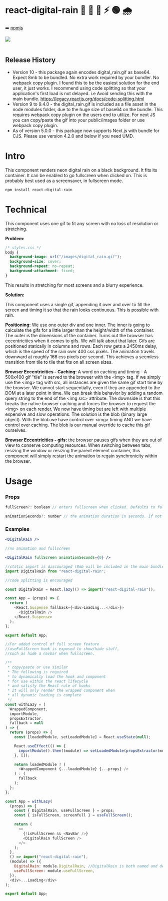 # react-digital-rain 💊 🔴 🔵 ⚡ 🟢 🌧️

➡️ [npmjs](https://www.npmjs.com/package/react-digital-rain)

<img src="./src/digital_rain.gif">
<br></br>

<h2>Release History</h2>
<ul>
<li>
   Version 10 - this package again encodes digital_rain.gif as base64. Expect 8mb to be bundled. No extra work required by your bundler. No webpack copy plugin.  I found this to be the easiest solution for the end user, it just works.  I recommend using code splitting so that your application's first load is not delayed.  i.e Avoid sending this with the main bundle. <a href="https://legacy.reactjs.org/docs/code-splitting.html">https://legacy.reactjs.org/docs/code-splitting.html</a>
 </li>
 <li>
   Version 9 to 9.4.0 - the digital_rain.gif is included as a file asset in the node modules folder, due to the huge size of base64 on the bundle. This requires webpack copy plugin on the users end to utilize.  For next JS you can copy/paste the gif into your public/images folder or use webpack copy plugin.
 </li>
 <li>
 As of version 5.0.0 - this package now supports Next.js with bundle for CJS. Please use version 4.2.0 and below if you need UMD.
 </li>

</ul>

<h1>Intro</h1>

This component renders neon digital rain on a black background.
It fits its container.
It can be enabled to go fullscreen when clicked on. This is probably best used as a screensaver, in fullscreen mode.

```
npm install react-digital-rain
```

<h1>Technical</h1>

This component uses one gif to fit any screen with no loss of resolution or stretching.

**Problem:**

```css
/* styles.css */
body {
  background-image: url("/images/digital_rain.gif");
  background-size: cover;
  background-repeat: no-repeat;
  background-attachment: fixed;
}
```

This results in stretching for most screens and a blurry experience.

**Solution:**

This component uses a single gif, appending it over and over to fill the screen and timing it so that the rain looks continuous. This is possible with rain.

**Positioning:** We use one outer div and one inner. The inner is going to calculate the gifs for a little larger than the height/width of the container. The outer is the dimensions of the container. Turns out the browser has eccentricities when it comes to gifs. We will talk about that later. Gifs are positioned statically in columns and rows. Each row gets a 2450ms delay, which is the speed of the rain over 400 css pixels. The animation travels downward at roughly 166 css pixels per second. This achieves a seemless transition from tile to tile that fits on all screen sizes.

**Browser Eccentricities - Caching:** A word on caching and timing - A 500x400 gif "tile" is served to the browser with the \<img> tag. If we simply use the \<img> tag with src, all instances are given the same gif start time by the browser. We cannot start sequentially, even if they are appended to the DOM at a later point in time. We can break this behavior by adding a random query string to the end of the \<img src> attribute. The downside is that this breaks the native browser caching and forces the browser to request the \<img> on each render. We now have timing but are left with multiple expensive and slow operations. The solution is the blob (binary large object). With the blob we have control over \<img> timing AND we have control over caching. The blob is our manual override to cache this gif ourselves.

**Browser Eccentricities - gifs:** the browser pauses gifs when they are out of view to conserve computing resources. When switching between tabs, resizing the window or resizing the parent element container, this component will simply restart the animation to regain synchronicity within the browser.

<h1>Usage</h1>

<h3>Props</h3>

```javascript
fullScreen?: boolean // enters fullscreen when clicked. Defaults to false.

animationSeconds?: number // the animation duration in seconds. If not provided, the animation duration will be calculated based on screen height
```

<h3>Examples</h3>

```jsx
<DigitalRain />

//no animation and fullscreen

<DigitalRain fullScreen animationSeconds={0} />
```

```javascript
//static import is discouraged (8mb will be included in the main bundle)
import DigitalRain from "react-digital-rain";

//code splitting is encouraged

const DigitalRain = React.lazy(() => import("react-digital-rain"));

const App = (props) => {
  return (
    <React.Suspense fallback={<div>Loading...</div>}>
      <DigitalRain />
    </React.Suspense>
  );
};

export default App;
```

```javascript
//For added control of full screen feature
//useFullScreen hook is exposed to show/hide stuff,
//such as hide a navbar when fullscreen.

/**
 * copy/paste or use similar
 * The following is required
 * to dynamically load the hook and component
 * for use within the react lifecycle
 * and satisfy the React rule of hooks
 * It will only render the wrapped component when
 * all dynamic loading is complete
 */
const withLazy = (
  WrappedComponent,
  importModule,
  propsExtractor,
  fallback = null
) => {
  return (props) => {
    const [loadedModule, setLoadedModule] = React.useState(null);

    React.useEffect(() => {
      importModule().then((module) => setLoadedModule(propsExtractor(module)));
    }, []);

    return loadedModule ? (
      <WrappedComponent {...loadedModule} {...props} />
    ) : (
      fallback
    );
  };
};

const App = withLazy(
  (props) => {
    const { DigitalRain, useFullScreen } = props;
    const { isFullScreen, screenfull } = useFullScreen();

    return (
      <>
        {!isFullScreen && <NavBar />}
        <DigitalRain fullScreen />
      </>
    );
  },
  () => import("react-digital-rain"),
  (module) => ({
    DigitalRain: module.DigitalRain, //DigitalRain is both named and default, FYI
    useFullScreen: module.useFullScreen,
  }),
  <div>...Loading</div>
);

export default App;
```
